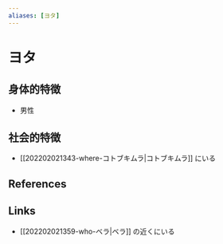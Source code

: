 ```yaml
---
aliases: [ヨタ]
---
```

# ヨタ

## 身体的特徴

- 男性

## 社会的特徴

- [[202202021343-where-コトブキムラ|コトブキムラ]] にいる

## References



## Links

- [[202202021359-who-ベラ|ベラ]] の近くにいる

